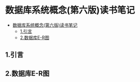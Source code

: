 # 数据库系统概念(第六版)读书笔记

<!-- vim-markdown-toc Marked -->

- [数据库系统概念(第六版)读书笔记](#数据库系统概念第六版读书笔记)
  - [1.引言](#1引言)
  - [2.数据库E-R图](#2数据库e-r图)

<!-- vim-markdown-toc -->

## 1.引言

## 2.数据库E-R图
